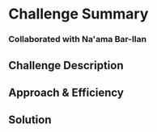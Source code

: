 # Challenge Summary
<!-- Short summary or background information -->
### Collaborated with Na'ama Bar-Ilan

## Challenge Description
<!-- Description of the challenge -->

## Approach & Efficiency
<!-- What approach did you take? Why? What is the Big O space/time for this approach? -->

## Solution
<!-- Embedded whiteboard image -->